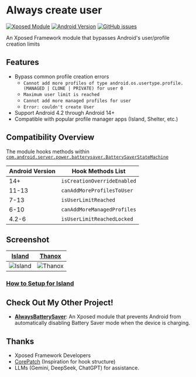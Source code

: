 # Always create user

[![Xposed Module](https://img.shields.io/badge/Xposed%20Module-✓-green.svg)]()
[![Android Version](https://img.shields.io/badge/Android-4.2%2B-blue.svg)]()
[![GitHub issues](https://img.shields.io/github/issues/icepony/AlwaysCreateUser)](https://github.com/icepony/AlwaysCreateUser/issues)

An Xposed Framework module that bypasses Android's user/profile creation limits

## Features

- Bypass common profile creation errors
  - `Cannot add more profiles of type android.os.usertype.profile.(MANAGED | CLONE | PRIVATE) for user
    0`
  - `Maximum user limit is reached`
  - `Cannot add more managed profiles for user`
  - `Error: couldn't create User`
- Support Android 4.2 through Android 14+
- Compatible with popular profile manager apps (Island, Shelter, etc.)

## Compatibility Overview

The module hooks methods within [
`com.android.server.power.batterysaver.BatterySaverStateMachine`](https://github.com/aosp-mirror/platform_frameworks_base/blob/54642d141f80d495a475b304052eedd2832fcdb1/services/core/java/com/android/server/pm/UserManagerService.java#L5733)

| Android Version | Hook Methods List           |
|-----------------|-----------------------------|
| 14+             | `isCreationOverrideEnabled` |
| 11-13           | `canAddMoreProfilesToUser`  |
| 7-13            | `isUserLimitReached`        |
| 6-10            | `canAddMoreManagedProfiles` |
| 4.2-6           | `isUserLimitReachedLocked`  |

## Screenshot

| [Island](https://github.com/oasisfeng/island) | [Thanox](https://github.com/Tornaco/Thanox) |
|-----------------------------------------------|---------------------------------------------|
| ![Island](https://testingcf.jsdelivr.net/gh/Xposed-Modules-Repo/io.github.icepony.alwayscreateuser@main/docs/img/Island.png) | ![Thanox](https://testingcf.jsdelivr.net/gh/Xposed-Modules-Repo/io.github.icepony.alwayscreateuser@main/docs/img/Thanox.png) |

### [How to Setup for Island](https://island.oasisfeng.com/setup.html#manual-setup-for-island)

## Check Out My Other Project!

* **[AlwaysBatterySaver](https://github.com/icepony/AlwaysBatterySaver)**: An Xposed module that
  prevents Android from automatically disabling Battery Saver mode when the device is charging.

## Thanks

* Xposed Framework Developers
* [CorePatch](https://github.com/LSPosed/CorePatch) (Inspiration for hook structure)
* LLMs (Gemini, DeepSeek, ChatGPT) for assistance.
